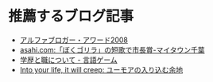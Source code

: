 # 推薦するブログ記事
 - [アルファブロガー・アワード2008](http://youpy.jottit.com/%E3%82%A2%E3%83%AB%E3%83%95%E3%82%A1%E3%83%96%E3%83%AD%E3%82%AC%E3%83%BC%E3%83%BB%E3%82%A2%E3%83%AF%E3%83%BC%E3%83%892008)
 - [asahi.com:「ぼくゴリラ」の短歌で市長賞-マイタウン千葉](http://mytown.asahi.com/chiba/news.php?k_id=12000000901190003)
 - [学歴と職について - 言語ゲーム](http://d.hatena.ne.jp/propella/20090125/p2)
 - [Into your life, it will creep: ユーモアの入り込む余地](http://imdkm.blogspot.com/2009/02/blog-post_01.html)

